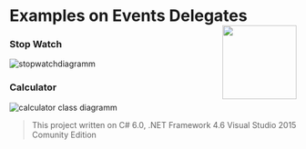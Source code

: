 # Examples on Events Delegates  <img src="https://cloud.githubusercontent.com/assets/24522089/21962098/41a510c8-db36-11e6-95ef-eb392a0a1919.png" align="right" width="130px" height="130px" /> 

### Stop Watch

![stopwatchdiagramm](https://cloud.githubusercontent.com/assets/24522089/22299576/1dff2fd6-e33e-11e6-9d57-3d0168f07c12.PNG)


### Calculator

![calculator class diagramm](https://cloud.githubusercontent.com/assets/24522089/22299616/3c148ade-e33e-11e6-9602-0d2b7a4286f6.PNG)

> This project written on C# 6.0, .NET Framework 4.6 Visual Studio 2015 Comunity Edition
